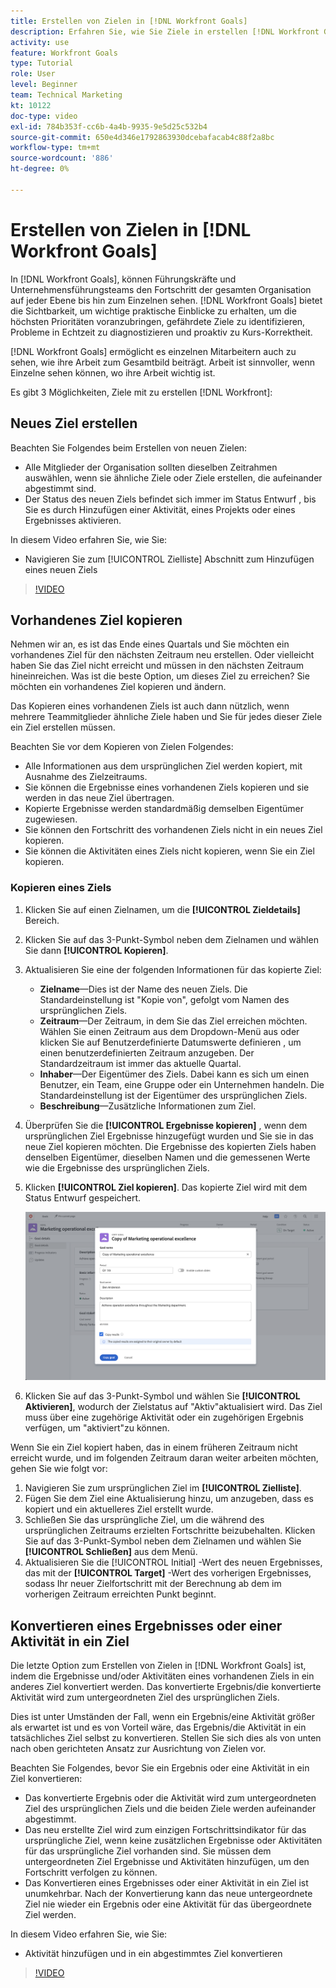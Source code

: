 ```yaml
---
title: Erstellen von Zielen in [!DNL Workfront Goals]
description: Erfahren Sie, wie Sie Ziele in erstellen [!DNL Workfront Goals] drei verschiedene Optionen verwenden.
activity: use
feature: Workfront Goals
type: Tutorial
role: User
level: Beginner
team: Technical Marketing
kt: 10122
doc-type: video
exl-id: 784b353f-cc6b-4a4b-9935-9e5d25c532b4
source-git-commit: 650e4d346e1792863930dcebafacab4c88f2a8bc
workflow-type: tm+mt
source-wordcount: '886'
ht-degree: 0%

---
```


# Erstellen von Zielen in [!DNL Workfront Goals]

In [!DNL Workfront Goals], können Führungskräfte und Unternehmensführungsteams den Fortschritt der gesamten Organisation auf jeder Ebene bis hin zum Einzelnen sehen. [!DNL Workfront Goals] bietet die Sichtbarkeit, um wichtige praktische Einblicke zu erhalten, um die höchsten Prioritäten voranzubringen, gefährdete Ziele zu identifizieren, Probleme in Echtzeit zu diagnostizieren und proaktiv zu Kurs-Korrektheit.

[!DNL Workfront Goals] ermöglicht es einzelnen Mitarbeitern auch zu sehen, wie ihre Arbeit zum Gesamtbild beiträgt. Arbeit ist sinnvoller, wenn Einzelne sehen können, wo ihre Arbeit wichtig ist.

Es gibt 3 Möglichkeiten, Ziele mit zu erstellen [!DNL Workfront]:

## Neues Ziel erstellen

Beachten Sie Folgendes beim Erstellen von neuen Zielen:

* Alle Mitglieder der Organisation sollten dieselben Zeitrahmen auswählen, wenn sie ähnliche Ziele oder Ziele erstellen, die aufeinander abgestimmt sind.
* Der Status des neuen Ziels befindet sich immer im Status Entwurf , bis Sie es durch Hinzufügen einer Aktivität, eines Projekts oder eines Ergebnisses aktivieren.

In diesem Video erfahren Sie, wie Sie:

* Navigieren Sie zum [!UICONTROL Zielliste] Abschnitt zum Hinzufügen eines neuen Ziels

>[!VIDEO](https://video.tv.adobe.com/v/335191/?quality=12&learn=on)

## Vorhandenes Ziel kopieren

Nehmen wir an, es ist das Ende eines Quartals und Sie möchten ein vorhandenes Ziel für den nächsten Zeitraum neu erstellen. Oder vielleicht haben Sie das Ziel nicht erreicht und müssen in den nächsten Zeitraum hineinreichen. Was ist die beste Option, um dieses Ziel zu erreichen? Sie möchten ein vorhandenes Ziel kopieren und ändern.

Das Kopieren eines vorhandenen Ziels ist auch dann nützlich, wenn mehrere Teammitglieder ähnliche Ziele haben und Sie für jedes dieser Ziele ein Ziel erstellen müssen.

Beachten Sie vor dem Kopieren von Zielen Folgendes:

* Alle Informationen aus dem ursprünglichen Ziel werden kopiert, mit Ausnahme des Zielzeitraums.
* Sie können die Ergebnisse eines vorhandenen Ziels kopieren und sie werden in das neue Ziel übertragen.
* Kopierte Ergebnisse werden standardmäßig demselben Eigentümer zugewiesen.
* Sie können den Fortschritt des vorhandenen Ziels nicht in ein neues Ziel kopieren.
* Sie können die Aktivitäten eines Ziels nicht kopieren, wenn Sie ein Ziel kopieren.

### Kopieren eines Ziels

1. Klicken Sie auf einen Zielnamen, um die **[!UICONTROL Zieldetails]** Bereich.
1. Klicken Sie auf das 3-Punkt-Symbol neben dem Zielnamen und wählen Sie dann **[!UICONTROL Kopieren]**.
1. Aktualisieren Sie eine der folgenden Informationen für das kopierte Ziel:
   * **Zielname**—Dies ist der Name des neuen Ziels. Die Standardeinstellung ist &quot;Kopie von&quot;, gefolgt vom Namen des ursprünglichen Ziels.
   * **Zeitraum**—Der Zeitraum, in dem Sie das Ziel erreichen möchten. Wählen Sie einen Zeitraum aus dem Dropdown-Menü aus oder klicken Sie auf Benutzerdefinierte Datumswerte definieren , um einen benutzerdefinierten Zeitraum anzugeben. Der Standardzeitraum ist immer das aktuelle Quartal.
   * **Inhaber**—Der Eigentümer des Ziels. Dabei kann es sich um einen Benutzer, ein Team, eine Gruppe oder ein Unternehmen handeln. Die Standardeinstellung ist der Eigentümer des ursprünglichen Ziels.
   * **Beschreibung**—Zusätzliche Informationen zum Ziel.

1. Überprüfen Sie die **[!UICONTROL Ergebnisse kopieren]** , wenn dem ursprünglichen Ziel Ergebnisse hinzugefügt wurden und Sie sie in das neue Ziel kopieren möchten. Die Ergebnisse des kopierten Ziels haben denselben Eigentümer, dieselben Namen und die gemessenen Werte wie die Ergebnisse des ursprünglichen Ziels.

1. Klicken **[!UICONTROL Ziel kopieren]**. Das kopierte Ziel wird mit dem Status Entwurf gespeichert.

   ![Ein Bild der [!UICONTROL Zieldetails] Bedienfeld in [!DNL Workfront Goals] mit dem [!UICONTROL Kopieren] option](assets/03-workfront-goals-copy-a-goal.png)

1. Klicken Sie auf das 3-Punkt-Symbol und wählen Sie  **[!UICONTROL Aktivieren]**, wodurch der Zielstatus auf &quot;Aktiv&quot;aktualisiert wird. Das Ziel muss über eine zugehörige Aktivität oder ein zugehörigen Ergebnis verfügen, um &quot;aktiviert&quot;zu können.

Wenn Sie ein Ziel kopiert haben, das in einem früheren Zeitraum nicht erreicht wurde, und im folgenden Zeitraum daran weiter arbeiten möchten, gehen Sie wie folgt vor:

1. Navigieren Sie zum ursprünglichen Ziel im **[!UICONTROL Zielliste]**.
1. Fügen Sie dem Ziel eine Aktualisierung hinzu, um anzugeben, dass es kopiert und ein aktuelleres Ziel erstellt wurde.
1. Schließen Sie das ursprüngliche Ziel, um die während des ursprünglichen Zeitraums erzielten Fortschritte beizubehalten. Klicken Sie auf das 3-Punkt-Symbol neben dem Zielnamen und wählen Sie **[!UICONTROL Schließen]** aus dem Menü.
1. Aktualisieren Sie die [!UICONTROL Initial] -Wert des neuen Ergebnisses, das mit der **[!UICONTROL Target]** -Wert des vorherigen Ergebnisses, sodass Ihr neuer Zielfortschritt mit der Berechnung ab dem im vorherigen Zeitraum erreichten Punkt beginnt.

## Konvertieren eines Ergebnisses oder einer Aktivität in ein Ziel

Die letzte Option zum Erstellen von Zielen in [!DNL Workfront Goals] ist, indem die Ergebnisse und/oder Aktivitäten eines vorhandenen Ziels in ein anderes Ziel konvertiert werden. Das konvertierte Ergebnis/die konvertierte Aktivität wird zum untergeordneten Ziel des ursprünglichen Ziels.

Dies ist unter Umständen der Fall, wenn ein Ergebnis/eine Aktivität größer als erwartet ist und es von Vorteil wäre, das Ergebnis/die Aktivität in ein tatsächliches Ziel selbst zu konvertieren. Stellen Sie sich dies als von unten nach oben gerichteten Ansatz zur Ausrichtung von Zielen vor.

Beachten Sie Folgendes, bevor Sie ein Ergebnis oder eine Aktivität in ein Ziel konvertieren:

* Das konvertierte Ergebnis oder die Aktivität wird zum untergeordneten Ziel des ursprünglichen Ziels und die beiden Ziele werden aufeinander abgestimmt.
* Das neu erstellte Ziel wird zum einzigen Fortschrittsindikator für das ursprüngliche Ziel, wenn keine zusätzlichen Ergebnisse oder Aktivitäten für das ursprüngliche Ziel vorhanden sind. Sie müssen dem untergeordneten Ziel Ergebnisse und Aktivitäten hinzufügen, um den Fortschritt verfolgen zu können.
* Das Konvertieren eines Ergebnisses oder einer Aktivität in ein Ziel ist unumkehrbar. Nach der Konvertierung kann das neue untergeordnete Ziel nie wieder ein Ergebnis oder eine Aktivität für das übergeordnete Ziel werden.

In diesem Video erfahren Sie, wie Sie:

* Aktivität hinzufügen und in ein abgestimmtes Ziel konvertieren

>[!VIDEO](https://video.tv.adobe.com/v/335192/?quality=12&learn=on)

